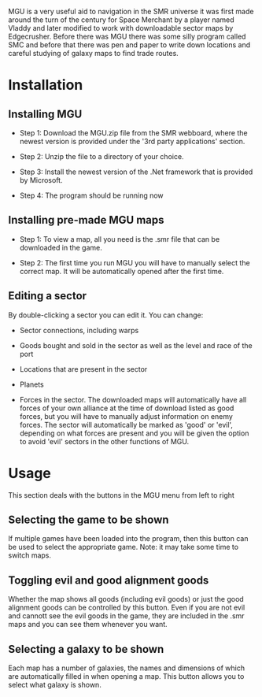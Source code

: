 <!-- TITLE: Merchant's Guide to the Universe -->
<!-- SUBTITLE: A third-party tool -->

MGU is a very useful aid to navigation in the SMR universe it was first made around the turn of the century for Space Merchant by a player named Vladdy and later modified to work with downloadable sector maps by Edgecrusher. Before there was MGU there was some silly program called SMC and before that there was pen and paper to write down locations and careful studying of galaxy maps to find trade routes. 

# Installation

## Installing MGU

* Step 1: Download the MGU.zip file from the SMR webboard, where the newest version is provided under the '3rd party applications' section. 

* Step 2: Unzip the file to a directory of your choice.

* Step 3: Install the newest version of the .Net framework that is provided by Microsoft.

* Step 4: The program should be running now


## Installing pre-made MGU maps

* Step 1: To view a map, all you need is the .smr file that can be downloaded in the game.

* Step 2: The first time you run MGU you will have to manually select the correct map. It will be automatically opened after the first time.


## Editing a sector

By double-clicking a sector you can edit it. You can change:

* Sector connections, including warps

* Goods bought and sold in the sector as well as the level and race of the port

* Locations that are present in the sector

* Planets

* Forces in the sector. The downloaded maps will automatically have all forces of your own alliance at the time of download listed as good forces, but you will have to manually adjust information on enemy forces. The sector will automatically be marked as 'good' or 'evil', depending on what forces are present and you will be given the option to avoid 'evil' sectors in the other functions of MGU.

# Usage

This section deals with the buttons in the MGU menu from left to right

## Selecting the game to be shown

If multiple games have been loaded into the program, then this button can be used to select the appropriate game. Note: it may take some time to switch maps.

## Toggling evil and good alignment goods

Whether the map shows all goods (including evil goods) or just the good alignment goods can be controlled by this button. Even if you are not evil and cannott see the evil goods in the game, they are included in the .smr maps and you can see them whenever you want.

## Selecting a galaxy to be shown

Each map has a number of galaxies, the names and dimensions of which are automatically filled in when opening a map. This button allows you to select what galaxy is shown.
